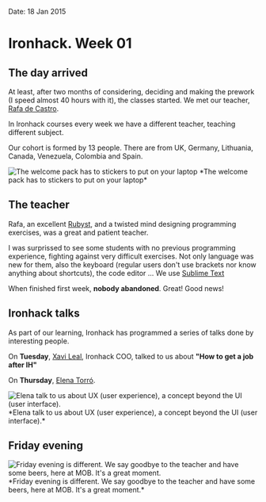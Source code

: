 Date: 18 Jan 2015

# Ironhack. Week 01

## The day arrived

At least, after two months of considering, deciding and making the prework (I speed almost 40 hours with it), the classes started. We met our teacher, [Rafa de Castro](https://twitter.com/rafadc). 

In Ironhack courses every week we have a different teacher, teaching different subject. 

Our cohort is formed by 13 people. There are from UK, Germany, Lithuania, Canada, Venezuela, Colombia and Spain.

<img src="/attachments/ironhack/week-01/welcome-pack.jpg" class="picture" alt="The welcome pack has to stickers to put on your laptop">
*The welcome pack has to stickers to put on your laptop*

## The teacher

Rafa, an excellent [Rubyst](http://en.wiktionary.org/wiki/Rubyist), and a twisted mind designing programming exercises, was a great and patient teacher. 

I was surprissed to see some students with no previous programming experience, fighting against very difficult exercises. Not only language was new for them, also the keyboard (regular users don't use brackets nor know anything about shortcuts), the code editor ... We use [Sublime Text](http://www.sublimetext.com/)

When finished first week, **nobody abandoned**. Great! Good news!

## Ironhack talks

As part of our learning, Ironhack has programmed a series of talks done by interesting people. 

On **Tuesday**, [Xavi Leal](https://twitter.com/lealxavi), Ironhack COO, talked to us about __"How to get a job after IH"__

On **Thursday**, [Elena Torró](https://twitter.com/Elenarcolepsia). 

<img src="/attachments/ironhack/week-01/elena-torro.jpg" class="picture" alt="Elena talk to us about UX (user experience), a concept beyond the UI (user interface).">
*Elena talk to us about UX (user experience), a concept beyond the UI (user interface).*

## Friday evening

<img src="/attachments/ironhack/week-01/friday-beers.jpg" class="picture" alt="Friday evening is different. We say goodbye to the teacher and have some beers, here at MOB. It's a great moment.">
*Friday evening is different. We say goodbye to the teacher and have some beers, here at MOB. It's a great moment.*
